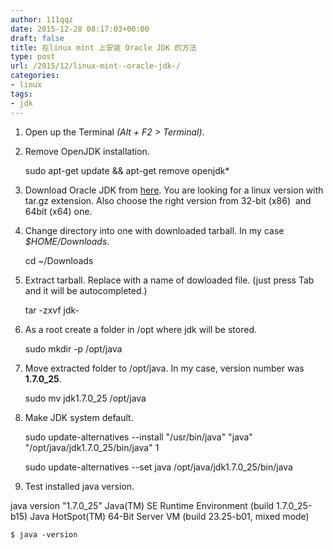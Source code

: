 ```yaml
---
author: 111qqz
date: 2015-12-28 08:17:03+00:00
draft: false
title: 在linux mint 上安装 Oracle JDK 的方法
type: post
url: /2015/12/linux-mint--oracle-jdk-/
categories:
- linux
tags:
- jdk
---
```


1. Open up the Terminal _(Alt + F2 > Terminal)_.

2. Remove OpenJDK installation.

    
    sudo apt-get update && apt-get remove openjdk*


3. Download Oracle JDK from [here](http://www.oracle.com/technetwork/java/javase/downloads/index.html). You are looking for a linux version with tar.gz extension. Also choose the right version from 32-bit (x86)  and 64bit (x64) one.

4. Change directory into one with downloaded tarball. In my case _$HOME/Downloads_.

    
    cd ~/Downloads


5. Extract tarball. Replace with a name of dowloaded file. (just press Tab and it will be autocompleted.)

    
    tar -zxvf jdk-


6. As a root create a folder in /opt where jdk will be stored.

    
    sudo mkdir -p /opt/java


7. Move extracted folder to /opt/java. In my case, version number was **1.7.0_25**.

    
    sudo mv jdk1.7.0_25 /opt/java


8. Make JDK system default.

    
    sudo update-alternatives --install "/usr/bin/java" "java" "/opt/java/jdk1.7.0_25/bin/java" 1
    
    sudo update-alternatives --set java /opt/java/jdk1.7.0_25/bin/java


9. Test installed java version.


java version "1.7.0_25" Java(TM) SE Runtime Environment (build 1.7.0_25-b15) Java HotSpot(TM) 64-Bit Server VM (build 23.25-b01, mixed mode)




    
    $ java -version
